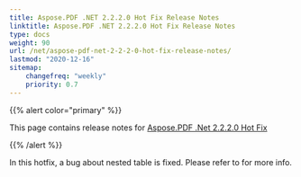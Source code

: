 ```yaml
---
title: Aspose.PDF .NET 2.2.2.0 Hot Fix Release Notes
linktitle: Aspose.PDF .NET 2.2.2.0 Hot Fix Release Notes
type: docs
weight: 90
url: /net/aspose-pdf-net-2-2-2-0-hot-fix-release-notes/
lastmod: "2020-12-16"
sitemap:
    changefreq: "weekly"
    priority: 0.7
---
```


{{% alert color="primary" %}}

This page contains release notes for [Aspose.PDF .Net 2.2.2.0 Hot Fix](http://www.aspose.com/downloads/pdf/net/new-releases/aspose.pdf-.net-2.2.2.0-hot-fix/)

{{% /alert %}}

In this hotfix, a bug about nested table is fixed. Please refer to for more info.

